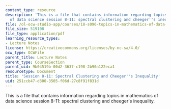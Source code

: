 ```yaml
---
content_type: resource
description: 'This is a file that contains information regarding topics in mathematics
  of data science session 8-11: spectral clustering and cheeger''s inequality. '
file: /ol-ocw-studio-app/courses/18-s096-topics-in-mathematics-of-data-science-fall-2015/251ccb47d3003505f06d27c8f91f831d_MIT18_S096F15_Ses8_11.pdf
file_size: 519108
file_type: application/pdf
learning_resource_types:
- Lecture Notes
license: https://creativecommons.org/licenses/by-nc-sa/4.0/
ocw_type: OCWFile
parent_title: Lecture Notes
parent_type: CourseSection
parent_uid: 9b04519b-00d2-3637-c198-2b90a122eca1
resourcetype: Document
title: 'Session 8-11: Spectral Clustering and Cheeger''s Inequality'
uid: 251ccb47-d300-3505-f06d-27c8f91f831d
---
```

This is a file that contains information regarding topics in mathematics of data science session 8-11: spectral clustering and cheeger's inequality. 